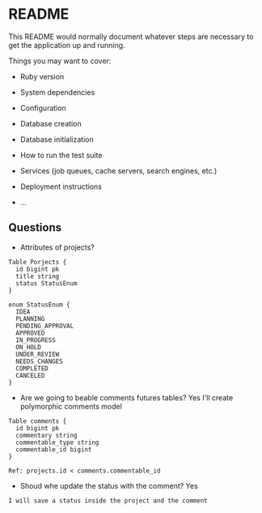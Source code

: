 # README

This README would normally document whatever steps are necessary to get the
application up and running.

Things you may want to cover:

* Ruby version

* System dependencies

* Configuration

* Database creation

* Database initialization

* How to run the test suite

* Services (job queues, cache servers, search engines, etc.)

* Deployment instructions

* ...

## Questions

- Attributes of projects?
```dbml
Table Porjects {
  id bigint pk
  title string
  status StatusEnum
}

enum StatusEnum {
  IDEA
  PLANNING
  PENDING_APPROVAL
  APPROVED
  IN_PROGRESS
  ON_HOLD
  UNDER_REVIEW
  NEEDS_CHANGES
  COMPLETED
  CANCELED
}
```

- Are we going to beable comments futures tables?
Yes
I'll create polymorphic comments model

```dbml
Table comments {
  id bigint pk
  commentary string
  commentable_type string
  commentable_id bigint
}

Ref: projects.id < comments.commentable_id
```
- Shoud whe update the status with the comment?
Yes
```
I will save a status inside the project and the comment
```


